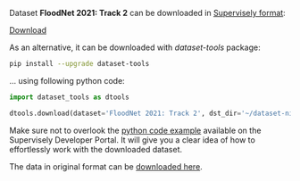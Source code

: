 Dataset **FloodNet 2021: Track 2** can be downloaded in [Supervisely format](https://developer.supervisely.com/api-references/supervisely-annotation-json-format):

 [Download](https://assets.supervisely.com/remote/eyJsaW5rIjogInMzOi8vc3VwZXJ2aXNlbHktZGF0YXNldHMvMjk1MF9GbG9vZE5ldCAyMDIxOiBUcmFjayAyL2Zsb29kbmV0LTIwMjE6LXRyYWNrLTItRGF0YXNldE5pbmphLnRhciIsICJzaWciOiAialdpekkvWE5tV1FOM3V1RUh0bWd2eUJCcjYybXB4TUR3NXdJRzlWRWNZZz0ifQ==?response-content-disposition=attachment%3B%20filename%3D%22floodnet-2021%3A-track-2-DatasetNinja.tar%22)

As an alternative, it can be downloaded with *dataset-tools* package:
``` bash
pip install --upgrade dataset-tools
```

... using following python code:
``` python
import dataset_tools as dtools

dtools.download(dataset='FloodNet 2021: Track 2', dst_dir='~/dataset-ninja/')
```
Make sure not to overlook the [python code example](https://developer.supervisely.com/getting-started/python-sdk-tutorials/iterate-over-a-local-project) available on the Supervisely Developer Portal. It will give you a clear idea of how to effortlessly work with the downloaded dataset.

The data in original format can be [downloaded here](https://drive.google.com/drive/folders/1g1r419bWBe4GEF-7si5DqWCjxiC8ErnY).